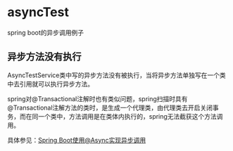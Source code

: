 # asyncTest
spring boot的异步调用例子



## 异步方法没有执行

AsyncTestService类中写的异步方法没有被执行，当将异步方法单独写在一个类中去引用就可以执行异步方法。

spring对@Transactional注解时也有类似问题，spring扫描时具有@Transactional注解方法的类时，是生成一个代理类，由代理类去开启关闭事务，而在同一个类中，方法调用是在类体内执行的，spring无法截获这个方法调用。 

具体参见：[Spring Boot使用@Async实现异步调用](https://www.cnblogs.com/shihaiming/p/7825204.html)